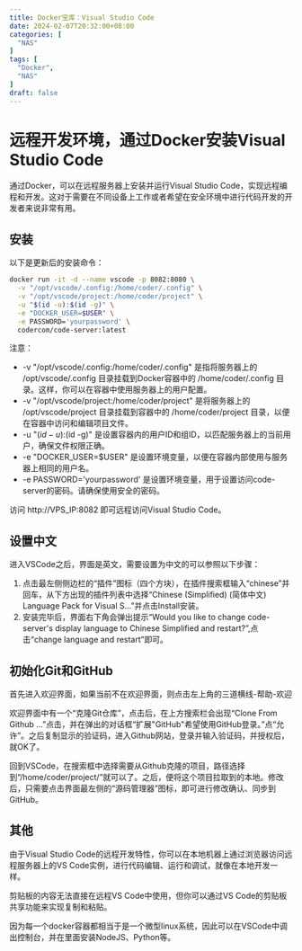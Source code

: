 ```yaml
---
title: Docker宝库：Visual Studio Code
date: 2024-02-07T20:32:00+08:00
categories: [
  "NAS"
]
tags: [
  "Docker",
  "NAS"
]
draft: false
---
```


# 远程开发环境，通过Docker安装Visual Studio Code

通过Docker，可以在远程服务器上安装并运行Visual Studio Code，实现远程编程和开发。这对于需要在不同设备上工作或者希望在安全环境中进行代码开发的开发者来说非常有用。

## 安装

以下是更新后的安装命令：

```bash
docker run -it -d --name vscode -p 8082:8080 \
  -v "/opt/vscode/.config:/home/coder/.config" \
  -v "/opt/vscode/project:/home/coder/project" \
  -u "$(id -u):$(id -g)" \
  -e "DOCKER_USER=$USER" \
  -e PASSWORD='yourpassword' \
  codercom/code-server:latest
```

注意：

* -v "/opt/vscode/.config:/home/coder/.config" 是指将服务器上的 /opt/vscode/.config 目录挂载到Docker容器中的 /home/coder/.config 目录。这样，你可以在容器中使用服务器上的用户配置。
* -v "/opt/vscode/project:/home/coder/project" 是将服务器上的 /opt/vscode/project 目录挂载到容器中的 /home/coder/project 目录，以便在容器中访问和编辑项目文件。
* -u "$(id -u):$(id -g)" 是设置容器内的用户ID和组ID，以匹配服务器上的当前用户，确保文件权限正确。
* -e "DOCKER_USER=$USER" 是设置环境变量，以便在容器内部使用与服务器上相同的用户名。
* -e PASSWORD='yourpassword' 是设置环境变量，用于设置访问code-server的密码。请确保使用安全的密码。

访问 http://VPS_IP:8082 即可远程访问Visual Studio Code。

## 设置中文

进入VSCode之后，界面是英文，需要设置为中文的可以参照以下步骤：

1. 点击最左侧侧边栏的“插件”图标（四个方块），在插件搜索框输入“chinese”并回车，从下方出现的插件列表中选择“Chinese (Simplified) (简体中文) Language Pack for Visual S...”并点击Install安装。
2. 安装完毕后，界面右下角会弹出提示“Would you like to change code-server's display language to Chinese Simplified and restart?”,点击“change language and restart”即可。

## 初始化Git和GitHub
首先进入欢迎界面，如果当前不在欢迎界面，则点击左上角的三道横线-帮助-欢迎

欢迎界面中有一个“克隆Git仓库”，点击后，在上方搜索栏会出现“Clone From Github ...”点击，并在弹出的对话框“扩展"GitHub"希望使用GitHub登录。”点“允许”。之后复制显示的验证码，进入Github网站，登录并输入验证码，并授权后，就OK了。

回到VSCode，在搜索框中选择需要从Github克隆的项目，路径选择到“/home/coder/project/”就可以了。之后，便将这个项目拉取到的本地。修改后，只需要点击界面最左侧的“源码管理器”图标，即可进行修改确认、同步到GitHub。

## 其他

由于Visual Studio Code的远程开发特性，你可以在本地机器上通过浏览器访问远程服务器上的VS Code实例，进行代码编辑、运行和调试，就像在本地开发一样。

剪贴板的内容无法直接在远程VS Code中使用，但你可以通过VS Code的剪贴板共享功能来实现复制和粘贴。

因为每一个docker容器都相当于是一个微型linux系统，因此可以在VSCode中调出控制台，并在里面安装NodeJS、Python等。

